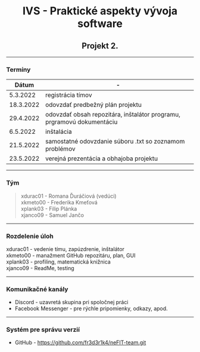 # <center> IVS - Praktické aspekty vývoja software </center>
## <center>Projekt 2.</center>

***

### **Termíny**
| Dátum | - |
| --- | --- |
| 5.3.2022 | registrácia tímov |
| 18.3.2022 | odovzdať predbežný plán projektu |
| 29.4.2022 | odovzdať obsah repozitára, inštalátor programu, prgramovú dokumentáciu|
| 6.5.2022 | inštalácia |
| 21.5.2022 | samostatné odovzdanie súboru .txt so zoznamom problémov |
| 23.5.2022 | verejná prezentácia a obhajoba projektu |

***



### **Tým**
> xdurac01 - Romana Ďuráčiová (vedúci) <br>
> xkmeto00 - Frederika Kmeťová<br>
> xplank03 - Filip Plánka<br>
> xjanco09 - Samuel Jančo<br>

*** 

### **Rozdelenie úloh**
xdurac01 -  vedenie tímu, zapúzdrenie, inštalátor <br>
xkmeto00 -  manažment GitHub repozitáru, plan, GUI <br>
xplank03 - profiling, matematická knižnica <br>
xjanco09 - ReadMe, testing <br>

***

### **Komunikačné kanály**
- Discord - uzavretá skupina pri spoločnej práci
- Facebook Messenger - pre rýchle pripomienky, odkazy, apod.

***

### **Systém pre správu verzií**
- GitHub - https://github.com/fr3d3r1k4/neFIT-team.git
